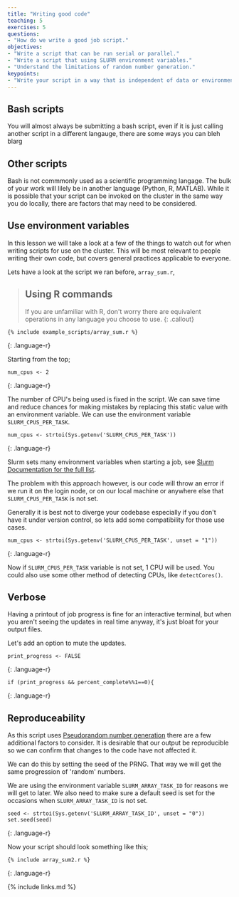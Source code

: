 ```yaml
---
title: "Writing good code"
teaching: 5
exercises: 5
questions:
- "How do we write a good job script."
objectives:
- "Write a script that can be run serial or parallel."
- "Write a script that using SLURM environment variables."
- "Understand the limitations of random number generation."
keypoints:
- "Write your script in a way that is independent of data or environment. (elaborate)"
---
```


## Bash scripts

You will almost always be submitting a bash script, even if it is just calling another script in a different langauge, there are some ways you can bleh blarg

## Other scripts

Bash is not commmonly used as a scientific programming langage. The bulk of your work will lilely be in another language (Python, R, MATLAB). While it is possible that your script can be invoked on the cluster in the same way you do locally, there are factors that may need to be considered.

## Use environment variables

In this lesson we will take a look at a few of the things to watch out for when writing scripts for use on the cluster.
This will be most relevant to people writing their own code, but covers general practices applicable to everyone.

Lets have a look at the script we ran before, `array_sum.r`, 

> ## Using R commands
>
> If you are unfamiliar with R, don't worry there are equivalent operations in any language you choose to use.
{: .callout}

```
{% include example_scripts/array_sum.r %}
```
{: .language-r}

Starting from the top;

```
num_cpus <- 2
```
{: .language-r}

The number of CPU's being used is fixed in the script. We can save time and reduce chances for making mistakes by replacing this static value with an environment variable. 
We can use the environment variable `SLURM_CPUS_PER_TASK`.

```
num_cpus <- strtoi(Sys.getenv('SLURM_CPUS_PER_TASK')) 
```
{: .language-r}

Slurm sets many environment variables when starting a job, see [Slurm Documentation for the full list](https://slurm.schedmd.com/sbatch.html). 

The problem with this approach however, is our code will throw an error if we run it on the login node, or on our local machine or anywhere else that `SLURM_CPUS_PER_TASK` is not set.

Generally it is best not to diverge your codebase especially if you don't have it under version control, so lets add some compatibility for those use cases.

```
num_cpus <- strtoi(Sys.getenv('SLURM_CPUS_PER_TASK', unset = "1")) 
```
{: .language-r}


Now if `SLURM_CPUS_PER_TASK` variable is not set, 1 CPU will be used. You could also use some other method of detecting CPUs, like `detectCores()`.

## Verbose 


Having a printout of job progress is fine for an interactive terminal, but when you aren't seeing the updates in real time anyway, it's just bloat for your output files.

Let's add an option to mute the updates.

```
print_progress <- FALSE
```
{: .language-r}


```
if (print_progress && percent_complete%%1==0){

```
{: .language-r}

## Reproduceability 

As this script uses [Pseudorandom number generation](https://en.wikipedia.org/wiki/Pseudorandom_number_generator) there are a few additional factors to consider.
It is desirable that our output be reproducible so we can confirm that changes to the code have not affected it. 

We can do this by setting the seed of the PRNG. That way we will get the same progression of 'random' numbers.

We are using the environment variable `SLURM_ARRAY_TASK_ID` for reasons we will get to later. We also need to make sure a default seed is set for the occasions when `SLURM_ARRAY_TASK_ID` is not set.

```
seed <- strtoi(Sys.getenv('SLURM_ARRAY_TASK_ID', unset = "0"))
set.seed(seed)
```
{: .language-r}


Now your script should look something like this;

```
{% include array_sum2.r %}
```
{: .language-r}

{% include links.md %}
